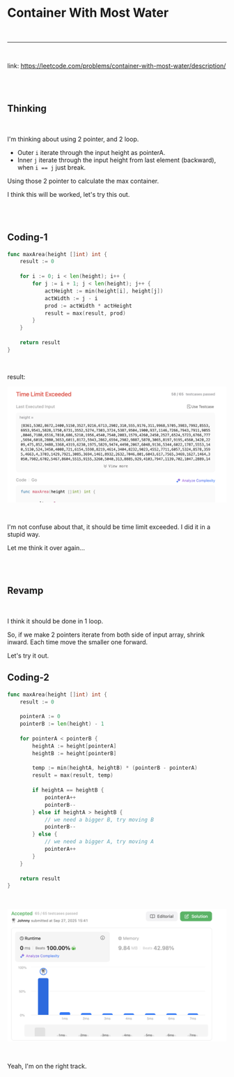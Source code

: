 # Container With Most Water

<br>

---

<br>

link: https://leetcode.com/problems/container-with-most-water/description/

<br>
<br>

## Thinking

<br>

I'm thinking about using 2 pointer, and 2 loop.

* Outer `i` iterate through the input height as pointerA.
* Inner `j` iterate through the input height from last element (backward), when `i == j` just break.

Using those 2 pointer to calculate the max container.

I think this will be worked, let's try this out.

<br>
<br>

## Coding-1

```go
func maxArea(height []int) int {
	result := 0
	
	for i := 0; i < len(height); i++ {
		for j := i + 1; j < len(height); j++ {
			actHeight := min(height[i], height[j])
			actWidth := j - i
			prod := actWidth * actHeight
			result = max(result, prod)
		}
	}

	return result
}
```

<br>

result:

![1.png](imgs/1.png)

<br>

I'm not confuse about that, it should be time limit exceeded. I did it in a stupid way.

Let me think it over again...

<br>
<br>

## Revamp

<br>

I think it should be done in 1 loop. 

So, if we make 2 pointers iterate from both side of input array, shrink inward.
Each time move the smaller one forward.

Let's try it out.



## Coding-2

```go
func maxArea(height []int) int {
	result := 0

	pointerA := 0
	pointerB := len(height) - 1

	for pointerA < pointerB {
		heightA := height[pointerA]
		heightB := height[pointerB]

		temp := min(heightA, heightB) * (pointerB - pointerA)
		result = max(result, temp)

		if heightA == heightB {
			pointerA++
			pointerB--
		} else if heightA > heightB {
			// we need a bigger B, try moving B
			pointerB--
		} else {
			// we need a bigger A, try moving A
			pointerA++
		}
	}

	return result
}
```

<br>

![2.png](imgs/2.png)

<br>

Yeah, I'm on the right track.